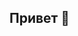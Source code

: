 ## Привет 👋

<!--
Репозиторий с тестами находится по ссылке:

Репозиторий с примером сервиса находится по ссылке:

Ссылка на фреймворк: https://citrusframework.org/

Документацию: https://citrusframework.org/docs/documentation/
-->
